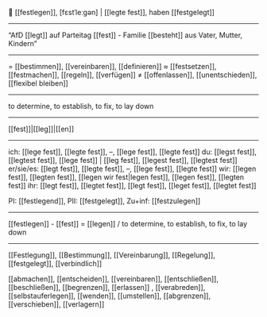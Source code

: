 🏁 [[festlegen]], [fɛstˈleːɡən] | [[legte fest]], haben [[festgelegt]]

---
“AfD [[legt]] auf Parteitag [[fest]] - Familie [[besteht]] aus Vater, Mutter, Kindern”

---
= [[bestimmen]], [[vereinbaren]], [[definieren]]
≈ [[festsetzen]], [[festmachen]], [[regeln]], [[verfügen]]
≠ [[offenlassen]], [[unentschieden]], [[flexibel bleiben]]

---
to determine, to establish, to fix, to lay down

---
[[fest]]|[[leg]]|[[en]]

---
ich: [[lege fest]], [[legte fest]], –, [[lege fest]], [[legte fest]]
du: [[legst fest]], [[legtest fest]], [[lege fest]] | [[leg fest]], [[legest fest]], [[legtest fest]]
er/sie/es: [[legt fest]], [[legte fest]], –, [[lege fest]], [[legte fest]]
wir: [[legen fest]], [[legten fest]], [[legen wir fest|legen fest]], [[legen fest]], [[legten fest]]
ihr: [[legt fest]], [[legtet fest]], [[legt fest]], [[leget fest]], [[legtet fest]]

PI: [[festlegend]], PII: [[festgelegt]], Zu+inf: [[festzulegen]]

---
[[festlegen]] - [[fest]] = [[legen]] / to determine, to establish, to fix, to lay down

---
[[Festlegung]], [[Bestimmung]], [[Vereinbarung]], [[Regelung]], [[festgelegt]], [[verbindlich]]

[[abmachen]], [[entscheiden]], [[vereinbaren]], [[entschließen]], [[beschließen]], [[begrenzen]], [[erlassen]]
, [[verabreden]], [[selbstauferlegen]], [[wenden]], [[umstellen]], [[abgrenzen]], [[verschieben]], [[verlagern]]